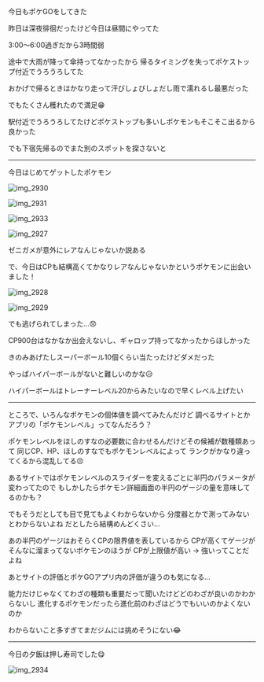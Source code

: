 今日もポケGOをしてきた

昨日は深夜徘徊だったけど今日は昼間にやってた

3:00〜6:00過ぎだから3時間弱

途中で大雨が降って傘持ってなかったから
帰るタイミングを失ってポケストップ付近でうろうろしてた

おかげで帰るときはかなり走って汗びしょびしょだし雨で濡れるし最悪だった

でもたくさん穫れたので満足:grin:

駅付近でうろうろしてたけどポケストップも多いしポケモンもそこそこ出るから良かった

でも下宿先帰るのでまた別のスポットを探さないと

***

今日はじめてゲットしたポケモン

![img_2930](https://noraworld.github.io/box-bulbasaur/2016/08/img_2930.png)

![img_2931](https://noraworld.github.io/box-bulbasaur/2016/08/img_2931.png)

![img_2933](https://noraworld.github.io/box-bulbasaur/2016/08/img_2933.png)

![img_2927](https://noraworld.github.io/box-bulbasaur/2016/08/img_2927.png)

ゼニガメが意外にレアなんじゃないか説ある

で、今日はCPも結構高くてかなりレアなんじゃないかというポケモンに出会いました！

![img_2928](https://noraworld.github.io/box-bulbasaur/2016/08/img_2928.png)

![img_2929](https://noraworld.github.io/box-bulbasaur/2016/08/img_2929.png)

でも逃げられてしまった…:disappointed:

CP900台はなかなか出会えないし、ギャロップ持ってなかったからほしかった

きのみあげたしスーパーボール10個くらい当たったけどダメだった

やっぱハイパーボールがないと難しいのかな:disappointed_relieved:

ハイパーボールはトレーナーレベル20からみたいなので早くレベル上げたい

***

ところで、いろんなポケモンの個体値を調べてみたんだけど
調べるサイトとかアプリの「ポケモンレベル」ってなんだろう？

ポケモンレベルをほしのすなの必要数に合わせるんだけどその候補が数種類あって
同じCP、HP、ほしのすなでもポケモンレベルによって
ランクがかなり違ってくるから混乱してる:persevere:

あるサイトではポケモンレベルのスライダーを変えるごとに半円のパラメータが変わってたので
もしかしたらポケモン詳細画面の半円のゲージの量を意味してるのかも？

でもそうだとしても目で見てもよくわからないから
分度器とかで測ってみないとわからないよね
だとしたら結構めんどくさい…

あの半円のゲージはおそらくCPの限界値を表しているから
CPが高くてゲージがそんなに溜まってないポケモンのほうが
CPが上限値が高い → 強いってことだよね

あとサイトの評価とポケGOアプリ内の評価が違うのも気になる…

能力だけじゃなくてわざの種類も重要だって聞いたけどどのわざが良いのかわからないし
進化するポケモンだったら進化前のわざはどうでもいいのかよくないのか

わからないこと多すぎてまだジムには挑めそうにない:joy:

***

今日の夕飯は押し寿司でした:yum:

![img_2934](https://noraworld.github.io/box-bulbasaur/2016/08/img_2934.jpg)
